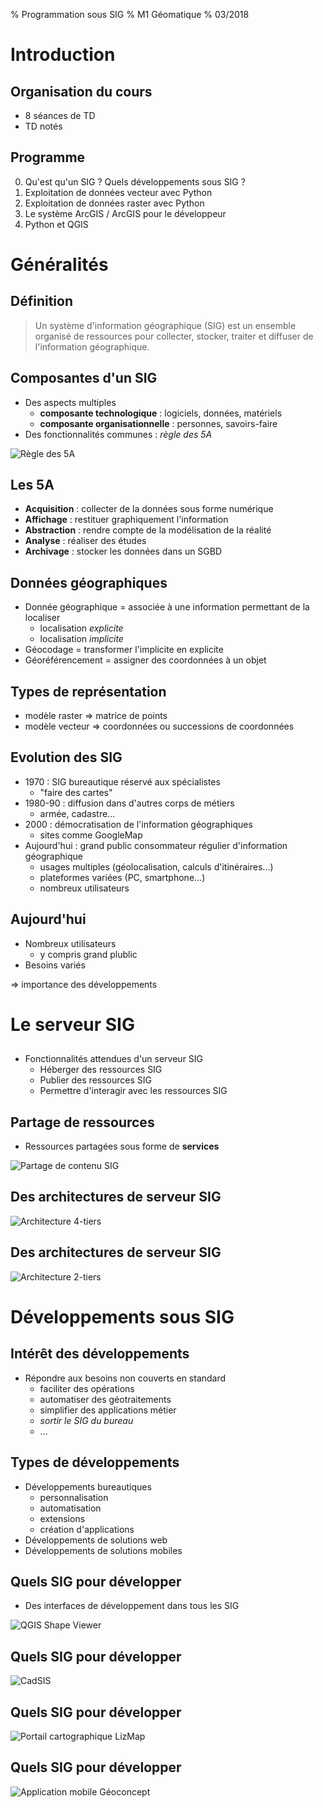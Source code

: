 % Programmation sous SIG
% M1 Géomatique
% 03/2018


# Introduction #

## Organisation du cours ##

* 8 séances de TD
* TD notés


## Programme ##

0. Qu'est qu'un SIG ? Quels développements sous SIG ?
1. Exploitation de données vecteur avec Python
2. Exploitation de données raster avec Python
3. Le système ArcGIS / ArcGIS pour le développeur
4. Python et QGIS



# Généralités #

## Définition ##

> Un système d'information géographique (SIG) est un ensemble organisé de ressources pour collecter, stocker, traiter et diffuser de l'information géographique.


## Composantes d'un SIG ##

* Des aspects multiples
	* **composante technologique** : logiciels, données, matériels
	* **composante organisationnelle** : personnes, savoirs-faire
* Des fonctionnalités communes : *règle des 5A*

![Règle des 5A](img/cours/fonctionnalites_sig.png)


## Les 5A ##

* **Acquisition** : collecter de la données sous forme numérique
* **Affichage** : restituer graphiquement l'information
* **Abstraction** : rendre compte de la modélisation de la réalité
* **Analyse** : réaliser des études
* **Archivage** : stocker les données dans un SGBD


## Données géographiques ##

* Donnée géographique = associée à une information permettant de la localiser
 	* localisation *explicite*
	* localisation *implicite*
* Géocodage = transformer l'implicite en explicite
* Géoréférencement = assigner des coordonnées à un objet


## Types de représentation ##

* modèle raster => matrice de points
* modèle vecteur => coordonnées ou successions de coordonnées


## Evolution des SIG ##

* 1970 : SIG bureautique réservé aux spécialistes
	* "faire des cartes"
* 1980-90 : diffusion dans d'autres corps de métiers
	* armée, cadastre...
* 2000 : démocratisation de l'information géographiques
	* sites comme GoogleMap
* Aujourd'hui : grand public consommateur régulier d'information géographique
	* usages multiples (géolocalisation, calculs d'itinéraires...)
	* plateformes variées (PC, smartphone...)
	* nombreux utilisateurs


## Aujourd'hui ##

* Nombreux utilisateurs
	* y compris grand plublic
* Besoins variés

=> importance des développements


# Le serveur SIG #
##  ##

* Fonctionnalités attendues d'un serveur SIG
	* Héberger des ressources SIG
	* Publier des ressources SIG
	* Permettre d'interagir avec les ressources SIG


## Partage de ressources ##			

* Ressources partagées sous forme de **services**

![Partage de contenu SIG](img/cours/services_arcgis.png)


## Des architectures de serveur SIG ##

![Architecture 4-tiers](img/cours/archi_serveur_sig-3.jpg)


## Des architectures de serveur SIG ##

![Architecture 2-tiers](img/cours/archi_serveur_sig-1.jpg)



# Développements sous SIG #

## Intérêt des développements ##

* Répondre aux besoins non couverts en standard
 	* faciliter des opérations
 	* automatiser des géotraitements
	* simplifier des applications métier
	* *sortir le SIG du bureau*
	* ...


## Types de développements ##

* Développements bureautiques
	* personnalisation
	* automatisation
	* extensions
	* création d'applications
* Développements de solutions web
* Développements de solutions mobiles


## Quels SIG pour développer ##

* Des interfaces de développement dans tous les SIG

![QGIS Shape Viewer](img/cours/qgis_shp_viewer.png)


## Quels SIG pour développer ##

![CadSIS](img/cours/cadsis.png)


## Quels SIG pour développer ##

![Portail cartographique LizMap](img/cours/lizmap.jpg)


## Quels SIG pour développer ##

![Application mobile Géoconcept](img/cours/geoconcept_mobile_app.png)
